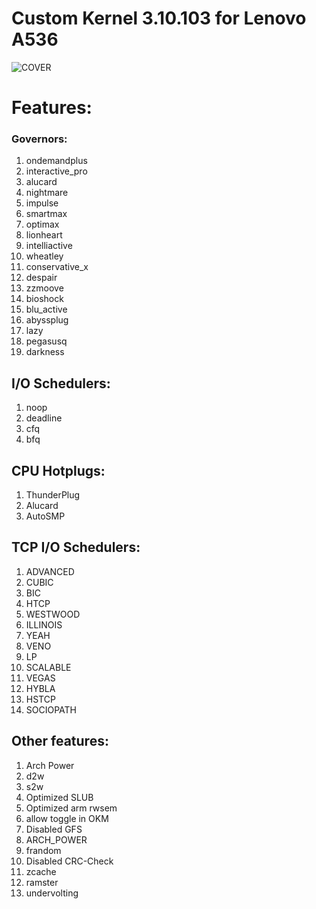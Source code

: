 # Custom Kernel 3.10.103 for Lenovo A536

![COVER](https://github.com/andrwgldmn/kernel_death-666_lenovo_a536_3.10.103/blob/death/satanism_666.jpg)

# Features:
### Governors:

 1. ondemandplus
 2. interactive_pro
 3. alucard
 4. nightmare
 5. impulse
 6. smartmax
 7. optimax
 8. lionheart
 9. intelliactive
 10. wheatley
 11. conservative_x
 12. despair
 13. zzmoove
 14. bioshock
 15. blu_active
 16. abyssplug
 17. lazy
 18. pegasusq
 19. darkness

## I/O Schedulers:

 1. noop
 2. deadline
 3. cfq
 4. bfq

## CPU Hotplugs:

    

 1. ThunderPlug
 2. Alucard
 3. AutoSMP

## TCP I/O Schedulers:

 1. ADVANCED
 2. CUBIC
 3. BIC
 4. HTCP
 5. WESTWOOD
 6. ILLINOIS
 7. YEAH
 8. VENO
 9. LP
 10. SCALABLE
 11. VEGAS
 12. HYBLA
 13. HSTCP
 14. SOCIOPATH

## Other features:

 1. Arch Power
 2. d2w
 3. s2w
 4. Optimized SLUB
 5. Optimized arm rwsem
 6. allow toggle in OKM
 7. Disabled GFS
 8. ARCH_POWER
 9. frandom
 10. Disabled CRC-Check
 11. zcache
 12. ramster
 13. undervolting
